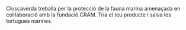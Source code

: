 Closcaverda treballa per la protecció de la fauna marina amenaçada en col·laboració amb la fundació CRAM. Tria el teu producte i salva les tortugues marines.
